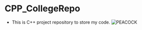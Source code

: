 # CPP_CollegeRepo
- This is C++ project repository to store my code.
![PEACOCK](https://user-images.githubusercontent.com/130345352/230849007-f7561479-5c86-4f8d-9402-fc849176f271.jpg)
